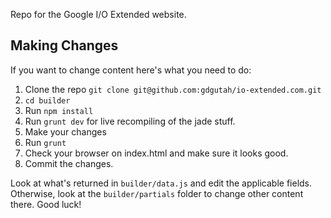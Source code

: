 
Repo for the Google I/O Extended  website.


## Making Changes

If you want to change content here's what you need to do:

 1. Clone the repo `git clone git@github.com:gdgutah/io-extended.com.git`
 1. `cd builder`
 1. Run `npm install`
 1. Run `grunt dev` for live recompiling of the jade stuff.
 1. Make your changes
 1. Run `grunt`
 1. Check your browser on index.html and make sure it looks good.
 1. Commit the changes.

Look at what's returned in `builder/data.js` and edit the applicable fields. Otherwise,
look at the `builder/partials` folder to change other content there. Good luck!
